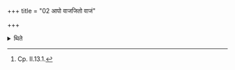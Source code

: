 +++
title = "02 आपो वाजजितो वाजं"

+++

<details><summary>थिते</summary>

2. (The Āgnīdhra-priest) modifies the formula as follows: āpo vājajito vājaṁ vaḥ...[^1]  


[^1]: Cp. II.13.1.
</details>
